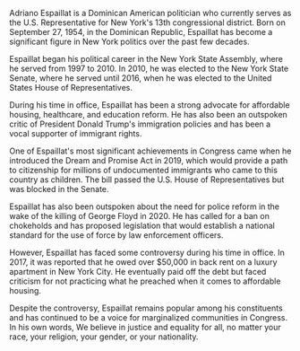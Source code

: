 Adriano Espaillat is a Dominican American politician who currently serves as the U.S. Representative for New York's 13th congressional district. Born on September 27, 1954, in the Dominican Republic, Espaillat has become a significant figure in New York politics over the past few decades.

Espaillat began his political career in the New York State Assembly, where he served from 1997 to 2010. In 2010, he was elected to the New York State Senate, where he served until 2016, when he was elected to the United States House of Representatives.

During his time in office, Espaillat has been a strong advocate for affordable housing, healthcare, and education reform. He has also been an outspoken critic of President Donald Trump's immigration policies and has been a vocal supporter of immigrant rights.

One of Espaillat's most significant achievements in Congress came when he introduced the Dream and Promise Act in 2019, which would provide a path to citizenship for millions of undocumented immigrants who came to this country as children. The bill passed the U.S. House of Representatives but was blocked in the Senate.

Espaillat has also been outspoken about the need for police reform in the wake of the killing of George Floyd in 2020. He has called for a ban on chokeholds and has proposed legislation that would establish a national standard for the use of force by law enforcement officers.

However, Espaillat has faced some controversy during his time in office. In 2017, it was reported that he owed over $50,000 in back rent on a luxury apartment in New York City. He eventually paid off the debt but faced criticism for not practicing what he preached when it comes to affordable housing.

Despite the controversy, Espaillat remains popular among his constituents and has continued to be a voice for marginalized communities in Congress. In his own words, We believe in justice and equality for all, no matter your race, your religion, your gender, or your nationality.
